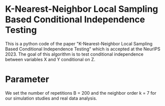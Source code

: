 # K-Nearest-Neighbor Local Sampling Based Conditional Independence Testing
This is a python code of the paper "K-Nearest-Neighbor Local Sampling Based Conditional Independence Testing" which is accepted at the NeurIPS 2023.
The goal of this algorithm is to test conditional independence between variables X and Y conditional on Z.
# Parameter
We set the number of repetitions B = 200 and the neighbor order k = 7 for our simulation studies and real data analysis.

